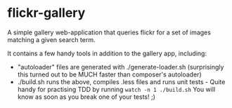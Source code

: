 # flickr-gallery

A simple gallery web-application that queries flickr for a set of images matching a given search term.

It contains a few handy tools in addition to the gallery app, including:
* "autoloader" files are generated with ./generate-loader.sh (surprisingly this turned out to be MUCH faster than composer's autoloader)
* ./build.sh runs the above, compiles .less files and runs unit tests - Quite handy for practising TDD by running `watch -n 1 ./build.sh` You will know as soon as you break one of your tests! ;)
